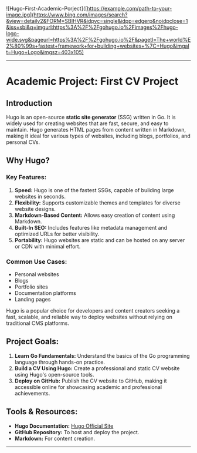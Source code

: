 ![Hugo-First-Academic-Porject]([https://example.com/path-to-your-image.jpg](https://www.bing.com/images/search?&view=detailv2&FORM=SBIHVR&idpvc=single&idpp=edgerp&noidpclose=1&iss=sbi&q=imgurl:https%3A%2F%2Fgohugo.io%2Fimages%2Fhugo-logo-wide.svg&pageurl=https%3A%2F%2Fgohugo.io%2F&pagetl=The+world%E2%80%99s+fastest+framework+for+building+websites+%7C+Hugo&imgalt=Hugo+Logo&imgsz=403x105)

---
# Academic Project: **First CV Project**

## Introduction  
Hugo is an open-source **static site generator** (SSG) written in Go. It is widely used for creating websites that are fast, secure, and easy to maintain. Hugo generates HTML pages from content written in Markdown, making it ideal for various types of websites, including blogs, portfolios, and personal CVs.

## Why Hugo?  
### Key Features:
1. **Speed:** Hugo is one of the fastest SSGs, capable of building large websites in seconds.  
2. **Flexibility:** Supports customizable themes and templates for diverse website designs.  
3. **Markdown-Based Content:** Allows easy creation of content using Markdown.  
4. **Built-In SEO:** Includes features like metadata management and optimized URLs for better visibility.  
5. **Portability:** Hugo websites are static and can be hosted on any server or CDN with minimal effort.  

### Common Use Cases:
- Personal websites  
- Blogs  
- Portfolio sites  
- Documentation platforms  
- Landing pages  

Hugo is a popular choice for developers and content creators seeking a fast, scalable, and reliable way to deploy websites without relying on traditional CMS platforms.

## Project Goals:
1. **Learn Go Fundamentals:** Understand the basics of the Go programming language through hands-on practice.  
2. **Build a CV Using Hugo:** Create a professional and static CV website using Hugo's open-source tools.  
3. **Deploy on GitHub:** Publish the CV website to GitHub, making it accessible online for showcasing academic and professional achievements.  

## Tools & Resources:
- **Hugo Documentation:** [Hugo Official Site](https://gohugo.io/)  
- **GitHub Repository:** To host and deploy the project.  
- **Markdown:** For content creation.  

---

